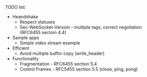 TODO list:
* Heandshake
  * Respect statuses
  * Sec-WebSocket-Version - multiple tags, correct negotiation (RFC6455 sectoin 4.4)
* Sample apps
  * Simple video stream example
* Efficient
  * Avoid multiple buffor copy (write_header)
* Functionality
  * Fragmentation - RFC6455 section 5.4
  * Control Frames - RFC5455 section 5.5 (close, ping, pong)

